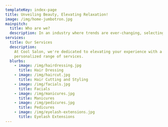 ```yaml
---
templateKey: index-page
title: Unveiling Beauty, Elevating Relaxation!
image: /img/home-jumbotron.jpg
mainpitch:
  title: Who are we?
  description: In an industry where trends are ever-changing, selecting the perfect salon partner is essential. At Cool Salon, we merge skill, creativity, and client-centricity to enhance your beauty experience. Collaborate with us to discover the transformation and elevate your beauty and wellness journey. Wondering why Cool Salon? Because we're not just a salon; we're your gateway to beauty and confidence.
services:
  title: Our Services
  description:
    At Cool Salon, we're dedicated to elevating your experience with a
    personalized range of services.
  blurbs:
    - image: /img/hairdressing.jpg
      title: Hair Dressing
    - image: /img/haircut.jpg
      title: Hair Cutting and Styling
    - image: /img/facials.jpg
      title: Facials
    - image: /img/manicures.jpg
      title: Manicures
    - image: /img/pedicures.jpg
      title: Pedicures
    - image: /img/eyelash-extensions.jpg
      title: Eyelash Extensions
---
```


